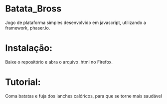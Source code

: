 # Batata_Bross
Jogo de plataforma simples desenvolvido em javascript, utilizando a framework, phaser.io.
 # Instalação:
Baixe o repositório e abra o arquivo .html no Firefox.
 # Tutorial:
Coma batatas e fuja dos lanches calóricos, para que se torne mais saudável

